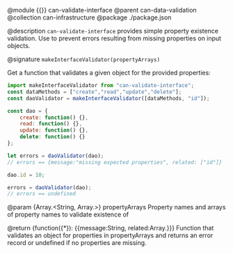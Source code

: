 @module {{}} can-validate-interface
@parent can-data-validation
@collection can-infrastructure
@package ./package.json

@description `can-validate-interface` provides simple property existence validation. Use to prevent errors resulting
from missing properties on input objects.


@signature `makeInterfaceValidator(propertyArrays)`

Get a function that validates a given object for the provided properties:

```js
import makeInterfaceValidator from "can-validate-interface";
const dataMethods = ["create","read","update","delete"];
const daoValidator = makeInterfaceValidator([dataMethods, "id"]);

const dao = {
	create: function() {},
	read: function() {},
	update: function() {},
	delete: function() {}
};

let errors = daoValidator(dao);
// errors == {message:"missing expected properties", related: ["id"]}

dao.id = 10;

errors = daoValidator(dao);
// errors == undefined
```

@param {Array.<String, Array.<String>>} propertyArrays Property names and arrays of property names to validate existence of

@return {function({*}): {{message:String, related:Array.<String>}}} Function that validates an object for properties in propertyArrays and returns an error record or undefined if no properties are missing.